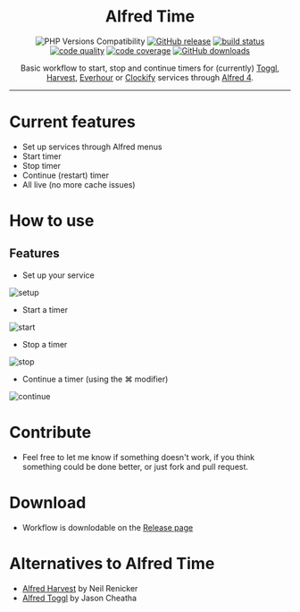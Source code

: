<h1 align="center">Alfred Time</h1>

<p align="center">
<img src="https://shields.io/badge/PHP-7.4|8.0-blue" alt="PHP Versions Compatibility">
<a href="https://github.com/godbout/alfred-time/releases/latest"><img src="https://img.shields.io/github/v/release/godbout/alfred-time" alt="GitHub release"></a>
<a href="https://github.com/godbout/alfred-time/actions"><img src="https://img.shields.io/github/workflow/status/godbout/alfred-time/tests" alt="build status"></a>
<a href="https://scrutinizer-ci.com/g/godbout/alfred-time"><img src="https://img.shields.io/scrutinizer/quality/g/godbout/alfred-time" alt="code quality"></a>
<a href="https://scrutinizer-ci.com/g/godbout/alfred-time"><img src="https://img.shields.io/scrutinizer/coverage/g/godbout/alfred-time" alt="code coverage"></a>
<a href="https://github.com/godbout/alfred-time/releases"><img src="https://img.shields.io/github/downloads/godbout/alfred-time/total" alt="GitHub downloads"></a>
</p>

<p align="center">
    Basic workflow to start, stop and continue timers for (currently) <a href="https://toggl.com/">Toggl</a>, <a href="https://www.getharvest.com/">Harvest</a>, <a href="https://www.everhour.com/">Everhour</a> or <a href="https://clockify.me/">Clockify</a> services through <a href="http://alfredapp.com/">Alfred 4</a>.
</p>

---

# Current features

* Set up services through Alfred menus
* Start timer
* Stop timer
* Continue (restart) timer
* All live (no more cache issues)

# How to use

## Features

* Set up your service

![setup](https://github.com/godbout/alfred-time/blob/master/resources/screenshots/setup.gif)

* Start a timer

![start](https://github.com/godbout/alfred-time/blob/master/resources/screenshots/start.gif)

* Stop a timer

![stop](https://github.com/godbout/alfred-time/blob/master/resources/screenshots/stop.gif)

* Continue a timer (using the ⌘ modifier)

![continue](https://github.com/godbout/alfred-time/blob/master/resources/screenshots/continue.gif)

# Contribute

* Feel free to let me know if something doesn't work, if you think something could be done better, or just fork and pull request.

# Download

* Workflow is downlodable on the [Release page](https://github.com/godbout/alfred-time/releases)

# Alternatives to Alfred Time

* [Alfred Harvest](https://github.com/tinystride/alfred-harvest) by Neil Renicker
* [Alfred Toggl](https://github.com/jason0x43/alfred-toggl) by Jason Cheatha

